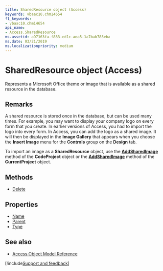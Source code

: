 ```yaml
---
title: SharedResource object (Access)
keywords: vbaac10.chm14654
f1_keywords:
- vbaac10.chm14654
api_name:
- Access.SharedResource
ms.assetid: a97163fa-f833-ed1c-aea5-1a7bab783eba
ms.date: 03/21/2019
ms.localizationpriority: medium
---
```



# SharedResource object (Access)

Represents a Microsoft Office theme or image that is available as a shared resource in the database.


## Remarks

A shared resource is stored once in the database, but can be used many times. For example, you may want to display your company logo on every form that you create. In earlier versions of Access, you had to import the logo into every form. In Access, you can add the logo as a shared image. It will then be displayed in the **Image Gallery** that appears when you choose the **Insert Image** menu for the **Controls** group on the **Design** tab.

To import an image as a **SharedResource** object, use the **[AddSharedImage](Access.CodeProject.AddSharedImage.md)** method of the **CodeProject** object or the **[AddSharedImage](Access.CurrentProject.AddSharedImage.md)** method of the **CurrentProject** object.


## Methods

- [Delete](Access.SharedResource.Delete.md)

## Properties

- [Name](Access.SharedResource.Name.md)
- [Parent](Access.SharedResource.Parent.md)
- [Type](Access.SharedResource.Type.md)

## See also

- [Access Object Model Reference](overview/Access/object-model.md)


[!include[Support and feedback](~/includes/feedback-boilerplate.md)]